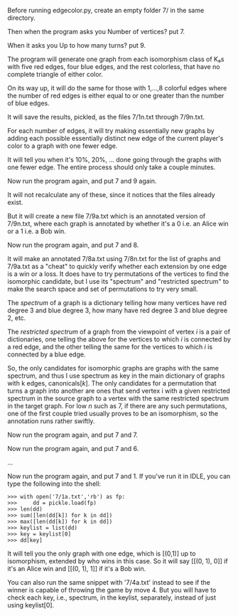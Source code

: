Before running edgecolor.py, create an empty folder 7/ in the same directory.

Then when the program asks you Number of vertices? put 7.

When it asks you Up to how many turns? put 9.

The program will generate one graph from each isomorphism class of K₉s with five red edges, four blue edges, and the rest colorless, that have no complete triangle of either color.

On its way up, it will do the same for those with 1,...,8 colorful edges where the number of red edges is either equal to or one greater than the number of blue edges.

It will save the results, pickled, as the files 7/1n.txt through 7/9n.txt.

For each number of edges, it will try making essentially new graphs by adding each possible essentially distinct new edge of the current player's color to a graph with one fewer edge.

It will tell you when it's 10%, 20%, ... done going through the graphs with one fewer edge. The entire process should only take a couple minutes.

Now run the program again, and put 7 and 9 again.

It will not recalculate any of these, since it notices that the files already exist.

But it will create a new file 7/9a.txt which is an annotated version of 7/9n.txt, where each graph is annotated by whether it's a 0 i.e. an Alice win or a 1 i.e. a Bob win.

Now run the program again, and put 7 and 8.

It will make an annotated 7/8a.txt using 7/8n.txt for the list of graphs and 7/9a.txt as a "cheat" to quickly verify whether each extension by one edge is a win or a loss. It does have to try permutations of the vertices to find the isomorphic candidate, but I use its "spectrum" and "restricted spectrum" to make the search space and set of permutations to try very small.

The *spectrum* of a graph is a dictionary telling how many vertices have red degree 3 and blue degree 3, how many have red degree 3 and blue degree 2, etc.

The *restricted spectrum* of a graph from the viewpoint of vertex *i* is a pair of dictionaries, one telling the above for the vertices to which *i* is connected by a red edge, and the other telling the same for the vertices to which *i* is connected by a blue edge.

So, the only candidates for isomorphic graphs are graphs with the same spectrum, and thus I use spectrum as key in the main dictionary of graphs with k edges, canonicals[*k*]. The only candidates for a permutation that turns a graph into another are ones that send vertex i with a given restricted spectrum in the source graph to a vertex with the same restricted spectrum in the target graph. For low *n* such as 7, if there are any such permutations, one of the first couple tried usually proves to be an isomorphism, so the annotation runs rather swiftly.

Now run the program again, and put 7 and 7.

Now run the program again, and put 7 and 6.

...

Now run the program again, and put 7 and 1. If you've run it in IDLE, you can type the following into the shell:

	>>> with open('7/1a.txt','rb') as fp:
	>>> 	dd = pickle.load(fp)
	>>> len(dd)
	>>> sum([len(dd[k]) for k in dd])
	>>> max([len(dd[k]) for k in dd])
	>>> keylist = list(dd)
	>>> key = keylist[0]
	>>> dd[key]

It will tell you the only graph with one edge, which is [(0,1)] up to isomorphism, extended by who wins in this case. So it will say [[(0, 1), 0]] if it's an Alice win and [[(0, 1), 1]] if it's a Bob win.

You can also run the same snippet with '7/4a.txt' instead to see if the winner is capable of throwing the game by move 4. But you will have to check each key, i.e., spectrum, in the keylist, separately, instead of just using keylist[0].